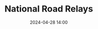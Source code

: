 ---
title: National Road Relays
location: Raheny, Dublin
date: 2024-04-28 14:00
latitude: 53.3522291
longitude: -6.3214874
results:
  - place: 15
    name: Brianna McGhee
    time: 5.48.0
    category: FS - Liffey Valley "A"
  - place: 15
    name: Ciara Broderick Farrell
    time: 12.00.0
    category: FS - Liffey Valley "A"
  - place: 15
    name: Jen Preston
    time: 5.39.0
    category: FS - Liffey Valley "A"
  - place: 22
    name: Aifric Gallagher
    time: 6.17.0
    category: FS - Liffey Valley "B"
  - place: 22
    name: Shauna Dunne
    time: 12.44.0
    category: FS - Liffey Valley "B"
  - place: 22
    name: Jeanne Nicollier
    time: 6.10.0
    category: FS - Liffey Valley "B"
  - place: 10
    name: Orla Gordon
    time: 6.26.0
    category: F35+ 
  - place: 10
    name: Brigid Long 
    time: 12.52.0
    category: F35+ 
  - place: 10
    name: Annie Gittens
    time: 5.59.0
    category: F35+ 
  - place: 23
    name: Conor Galvin
    time: 10.35.0
    category: MS
  - place: 23
    name: Oisín Murphy
    time: 5.06.0
    category: MS
  - place: 23
    name: Pierce Geoghegan
    time: 15.49.0
    category: MS
  - place: 23
    name: Patrick Fox
    time: 12.20.0
    category: MS
  - place: 5
    name: Donal Iremonger
    time: 5.14.0
    category: M50+
  - place: 5
    name: Arnaud Benjacar
    time: 11.16.0
    category: M50+
  - place: 5
    name: Tom O'Connor
    time: 5.45.0
    category: M50+
---